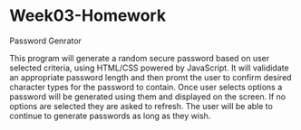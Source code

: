 # Week03-Homework

Password Genrator

This program will generate a random secure password based on user selected criteria, using HTML/CSS powered by JavaScript. It will valididate an appropriate password length and then promt the user to confirm desired character types for the password to contain. Once user selects options a password will be generated using them and displayed on the screen. If no options are selected they are asked to refresh. The user will be able to continue to generate passwords as long as they wish. 